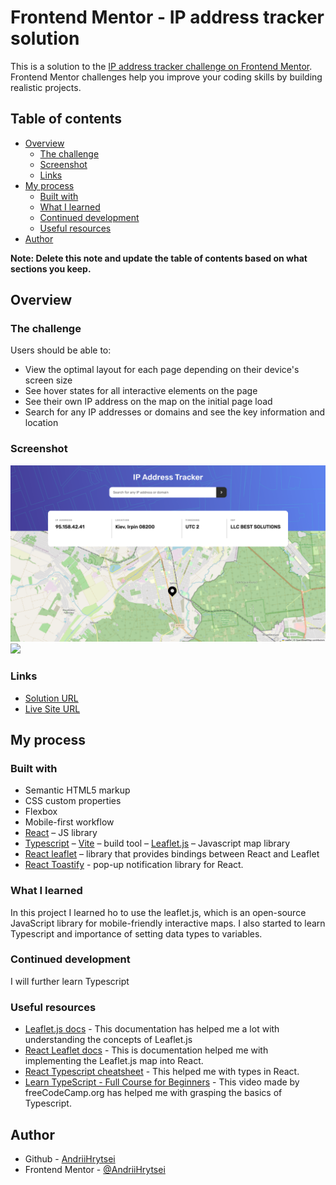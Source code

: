 # Frontend Mentor - IP address tracker solution

This is a solution to the [IP address tracker challenge on Frontend Mentor](https://www.frontendmentor.io/challenges/ip-address-tracker-I8-0yYAH0). Frontend Mentor challenges help you improve your coding skills by building realistic projects. 

## Table of contents

- [Overview](#overview)
  - [The challenge](#the-challenge)
  - [Screenshot](#screenshot)
  - [Links](#links)
- [My process](#my-process)
  - [Built with](#built-with)
  - [What I learned](#what-i-learned)
  - [Continued development](#continued-development)
  - [Useful resources](#useful-resources)
- [Author](#author)

**Note: Delete this note and update the table of contents based on what sections you keep.**

## Overview

### The challenge

Users should be able to:

- View the optimal layout for each page depending on their device's screen size
- See hover states for all interactive elements on the page
- See their own IP address on the map on the initial page load
- Search for any IP addresses or domains and see the key information and location

### Screenshot

![](./src/images/screenshot1.png)
![](./src/images/screenshot2.png)

### Links

- [Solution URL](https://github.com/AndriiHrytsei/ip-address-tracker)
- [Live Site URL](https://andriihrytsei.github.io/ip-address-tracker/)

## My process

### Built with

- Semantic HTML5 markup
- CSS custom properties
- Flexbox
- Mobile-first workflow
- [React](https://reactjs.org/) – JS library
- [Typescript](https://www.typescriptlang.org/)
– [Vite](https://vitejs.dev/) – build tool
– [Leaflet.js](https://leafletjs.com/index.html) – Javascript map library
- [React leaflet](https://react-leaflet.js.org/docs/start-introduction/) – library that provides bindings between React and Leaflet
- [React Toastify](https://www.npmjs.com/package/react-toastify?activeTab=readme) - pop-up notification library for React.

### What I learned

In this project I learned ho to use the leaflet.js, which is an open-source JavaScript library for mobile-friendly interactive maps.
I also started to learn Typescript and importance of setting data types to variables.

### Continued development

I will further learn Typescript

### Useful resources

- [Leaflet.js docs](https://leafletjs.com/reference.html) - This documentation has helped me a lot with understanding the concepts of Leaflet.js
- [React Leaflet docs](https://react-leaflet.js.org/docs/start-introduction/) - This is documentation helped me with implementing the Leaflet.js map into React.
- [React Typescript cheatsheet](https://react-typescript-cheatsheet.netlify.app/docs/basic/setup/) - This helped me with types in React.
- [Learn TypeScript - Full Course for Beginners](https://youtu.be/gp5H0Vw39yw) - This video made by freeCodeCamp.org has helped me with grasping the basics of Typescript.

## Author

- Github - [AndriiHrytsei](https://github.com/AndriiHrytsei)
- Frontend Mentor - [@AndriiHrytsei](https://www.frontendmentor.io/profile/AndriiHrytsei)
